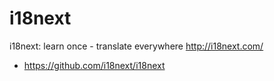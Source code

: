 # i18next

i18next: learn once - translate everywhere http://i18next.com/

* https://github.com/i18next/i18next

